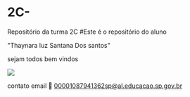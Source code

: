 # 2C-
Repositório da turma 2C
#Este é o repositório do aluno 

"Thaynara luz Santana Dos santos"

sejam todos bem vindos 

![](https://tenor.com/tVx2hS7waaG.gif)

contato email 📧 00001087941362sp@al.educacao.sp.gov.br
